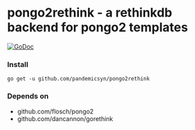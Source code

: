 # pongo2rethink - a rethinkdb backend for pongo2 templates

[![GoDoc](https://godoc.org/github.com/pandemicsyn/pongo2rethinnk?status.svg)](https://godoc.org/github.com/pandemicsyn/pongo2rethink)

### Install

```
go get -u github.com/pandemicsyn/pongo2rethink
```

### Depends on

- github.com/flosch/pongo2
- github.com/dancannon/gorethink
